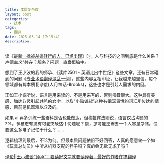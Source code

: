```yaml
---
title: 本质复杂度
layout: post
categories:
  - 技术
tags:
  - 翻译
date: 2025-03-14 17:15:41
description:
---
```


读《[最新一批被AI逼转行的人，已经出现](https://mp.weixin.qq.com/s?__biz=Mzg2Nzc0MDM3Nw%3D%3D&mid=2248432026&idx=1&sn=14be2d09d05d50413867d52df09b4a6c&scene=45#wechat_redirect)》时，人与科技的之间到底是什么关系？卢德主义?共存？服务？问题一直盘桓脑中。

想到了王小波的我的师承、《读库2501 - 英语走出中世纪》这些文章，还有日常碰到的问题《[专业术语翻译混乱一例](https://mp.weixin.qq.com/s?__biz=MzIzNDQ3OTMwOQ==&mid=2247484130&idx=1&sn=b12107cec7d556dfc2bd1a21fcec090f&scene=21#wechat_redirect)》，这些内容互相印证，让我越来越坚信，每个领域都有其本质复杂度(人月神话-Brooks)，这些也才是引起人需求的内因。


正如王小波所说，语言是用来读的，不是用来写的，否则噪音很大。这种具有美感、触达心灵引起共鸣的文字，以及“小赔钱货”这种有很深语境的词汇所传达的情感，目前是机器难以企及的。


如果 ai 再多训练一些语料是否也能做达，但梅拉宾法则说，语言仅占沟通的 7%。多模态有没有可能突破这个问题呢？额，那可能还需要一个大容量存储。但要这么多电子记忆干什么？……

逻辑梳理到最后，不论为何。但最本质问题依旧不好回答，人真的愿意做一个如《玩具总动员》中听从机器支配的胖子吗？真的会无欲无求了吗？




[译论||王小波谈“师承”：要读好文字就要读译著，最好的作者在搞翻译](https://mp.weixin.qq.com/s?__biz=MzA3MTg1NjMwNg==&mid=2650921822&idx=2&sn=ce87af0432f12c6160ccd54b43222bfe&scene=21#wechat_redirect)
